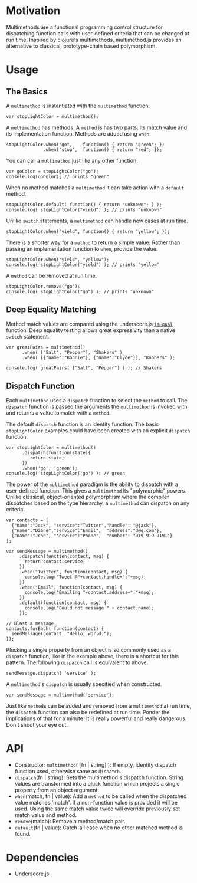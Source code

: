 # Motivation

Multimethods are a functional programming control structure for dispatching 
function calls with user-defined criteria that can be changed at run time.
Inspired by clojure's multimethods, multimethod.js provides an alternative to
classical, prototype-chain based polymorphism.

# Usage

## The Basics

A `multimethod` is instantiated with the `multimethod` function.

    var stopLightColor = multimethod();
  
A `multimethod` has methods. A `method` is has two parts, its match value
and its implementation function. Methods are added using `when`.

    stopLightColor.when("go",    function() { return "green"; })
                  .when("stop",  function() { return "red"; });

You can call a `multimethod` just like any other function.

    var goColor = stopLightColor("go");
    console.log(goColor); // prints "green"

When no method matches a `multimethod` it can take action with a `default` method.

    stopLightColor.default( function() { return "unknown"; } );
    console.log( stopLightColor("yield") ); // prints "unknown"

Unlike `switch` statements, a `multimethod` can handle new cases at run time.

    stopLightColor.when("yield", function() { return "yellow"; });

There is a shorter way for a `method` to return a simple value. Rather than 
passing an implementation function to `when`, provide the value. 

    stopLightColor.when("yield", "yellow");
    console.log( stopLightColor("yield") ); // prints "yellow"

A `method` can be removed at run time.

    stopLightColor.remove("go");
    console.log( stopLightColor("go") ); // prints "unknown"

## Deep Equality Matching

Method match values are compared using the underscore.js 
[`isEqual`](http://documentcloud.github.com/underscore/#isEqual)
function. Deep equality testing allows great expressivity than a native 
`switch` statement.

    var greatPairs = multimethod()
          .when( ["Salt", "Pepper"], "Shakers" )
          .when( [{"name":"Bonnie"}, {"name":"Clyde"}], "Robbers" );

    console.log( greatPairs( ["Salt", "Pepper"] ) ); // Shakers

## Dispatch Function

Each `multimethod` uses a `dispatch` function to select the
`method` to call. The `dispatch` function is passed the arguments
the `multimethod` is invoked with and returns a value to match
with a `method`.

The default `dispatch` function is an identity function. 
The basic `stopLightColor` examples could have been 
created with an explicit `dispatch` function.

    var stopLightColor = multimethod()
          .dispatch(function(state){
             return state;
          })
          .when('go', 'green');
    console.log( stopLightColor('go') ); // green

The power of the `multimethod` paradigm is the ability to dispatch with a
user-defined function. This gives a `multimethod` its "polymorphic" powers. 
Unlike classical, object-oriented polymorphism where the compiler dispatches 
based on the type hierarchy, a `multimethod` can dispatch on any criteria.

    var contacts = [
      {"name":"Jack", "service":"Twitter","handle": "@jack"},
      {"name":"Diane","service":"Email",  "address":"d@g.com"},
      {"name":"John", "service":"Phone",  "number": "919-919-9191"}
    ];

    var sendMessage = multimethod()
         .dispatch(function(contact, msg) {
           return contact.service;
         })
         .when("Twitter", function(contact, msg) {
           console.log("Tweet @"+contact.handle+":"+msg);
         })
         .when("Email", function(contact, msg) {
           console.log("Emailing "+contact.address+":"+msg);
         })
         .default(function(contact, msg) {
           console.log("Could not message " + contact.name);
         });

    // Blast a message
    contacts.forEach( function(contact) {
      sendMessage(contact, "Hello, world."); 
    });

Plucking a single property from an object is so commonly used as a `dispatch`
function, like in the example above, there is a shortcut for this pattern. 
The following `dispatch` call is equivalent to above.

    sendMessage.dispatch( 'service' );

A `multimethod`'s `dispatch` is usually specified when constructed.

    var sendMessage = multimethod('service');

Just like `method`s can be added and removed from a `multimethod` at 
run time, the `dispatch` function can also be redefined at run time.
Ponder the implications of that for a minute. It is really powerful and 
really dangerous. Don't shoot your eye out.

# API

- Constructor: `multimethod`( [fn | string] ):  If empty, identity dispatch function used, otherwise same as `dispatch`.
- `dispatch`(fn | string): Sets the multimethod's dispatch function. String values are transformed into a pluck function which projects a single property from an object argument.
- `when`(match, fn | value): Add a `method` to be called when the dispatched value matches 'match'. If a non-function value is provided it will be used. Using the same match value twice will override previously set match value and method.
- `remove`(match): Remove a method/match pair.
- `default`(fn | value): Catch-all case when no other matched method is found.

# Dependencies
 
- Underscore.js
